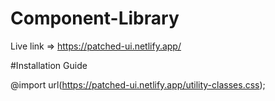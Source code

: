 # Component-Library
Live link => https://patched-ui.netlify.app/

#Installation Guide
<!-- For HTML file -->
<link rel="stylesheet" href="https://patched-ui.netlify.app/styles.css" />

<!-- For CSS file -->
@import url(https://patched-ui.netlify.app/utility-classes.css);
